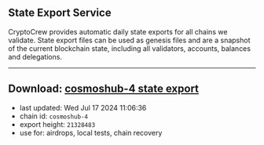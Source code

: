 ## State Export Service
CryptoCrew provides automatic daily state exports for all chains we validate. State export files can be used as genesis files and are a snapshot of the current blockchain state, including all validators, accounts, balances and delegations.

---
**Download: [cosmoshub-4 state export](https://dl-eu2.ccvalidators.com/SERVICE/cosmoshub/cosmoshub-4_export_21328483.json)**
---

- last updated: Wed Jul 17 2024 11:06:36
- chain id: `cosmoshub-4`
- export height: `21328483`
- use for: airdrops, local tests, chain recovery

